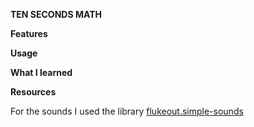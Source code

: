 **TEN SECONDS MATH**

**Features**

**Usage**

**What I learned**

**Resources**

For the sounds I used the library [flukeout.simple-sounds](https://github.com/flukeout/simple-sounds)
